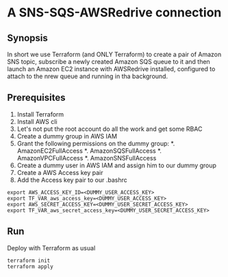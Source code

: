 # A SNS-SQS-AWSRedrive connection

## Synopsis
In short we use Terraform (and ONLY Terraform) to create a pair of Amazon SNS topic, subscribe a newly created Amazon SQS queue to it and then launch an Amazon EC2 instance with AWSRedrive installed, configured to attach to the nrew queue and running in tha background.

## Prerequisites
1. Install Terraform
2. Install AWS cli
3. Let's not put the root account do all the work and get some RBAC
  1. Create a dummy group in AWS IAM
  2. Grant the following permissions on the dummy group:
    *. AmazonEC2FullAccess
    *. AmazonSQSFullAccess
    *. AmazonVPCFullAccess
    *. AmazonSNSFullAccess
  3. Create a dummy user in AWS IAM and assign him to our dummy group
  4. Create a AWS Access key pair
4. Add the Access key pair to our .bashrc
```
export AWS_ACCESS_KEY_ID=<DUMMY_USER_ACCESS_KEY>
export TF_VAR_aws_access_key=<DUMMY_USER_ACCESS_KEY>
export AWS_SECRET_ACCESS_KEY=<DUMMY_USER_SECRET_ACCESS_KEY>
export TF_VAR_aws_secret_access_key=<DUMMY_USER_SECRET_ACCESS_KEY>
```

## Run
Deploy with Terraform as usual

```
terraform init
terraform apply
```
